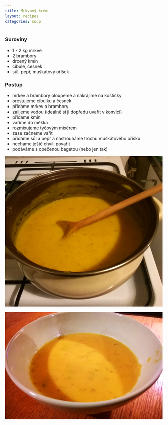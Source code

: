 ```yaml
---
title: Mrkvový krém
layout: recipes
categories: soup
---
```


### Suroviny
- 1 - 2 kg mrkve
- 2 brambory
- drcený kmín
- cibule, česnek
- sůl, pepř, muškátový oříšek

### Postup
- mrkev a brambory oloupeme a nakrájíme na kostičky
- orestujeme cibulku a česnek
- přidáme mrkev a brambory
- zalijeme vodou (ideálně si ji dopředu uvařit v konvici)
- přidáme kmín
- vaříme do měkka
- rozmixujeme tyčovým mixérem
- zase začneme vařit
- přidáme sůl a pepř a nastrouháme trochu muškátového oříšku
- necháme ještě chvíli povařit
- podáváme s opečenou bagetou (nebo jen tak)

![V hrnci](/fotky/mrkvovy-krem-1.jpg)

![Servírujeme](/fotky/mrkvovy-krem-2.jpg)
